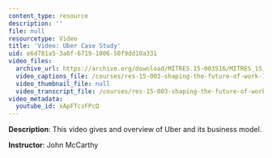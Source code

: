 ```yaml
---
content_type: resource
description: ''
file: null
resourcetype: Video
title: 'Video: Uber Case Study'
uid: e6d781a5-3a0f-6719-1006-50f9dd10a331
video_files:
  archive_url: https://archive.org/download/MITRES.15-003S16/MITRES_15_003S16_4-1-4_360p.mp4
  video_captions_file: /courses/res-15-003-shaping-the-future-of-work-15-662x-spring-2016/3ee77db609875ab2980fb0b67f6331e0_xApFTcsFPcQ.vtt
  video_thumbnail_file: null
  video_transcript_file: /courses/res-15-003-shaping-the-future-of-work-15-662x-spring-2016/686e297d0aba903d89cd1dcadef06157_xApFTcsFPcQ.pdf
video_metadata:
  youtube_id: xApFTcsFPcQ
---
```


**Description**: This video gives and overview of Uber and its business model.

**Instructor**: John McCarthy